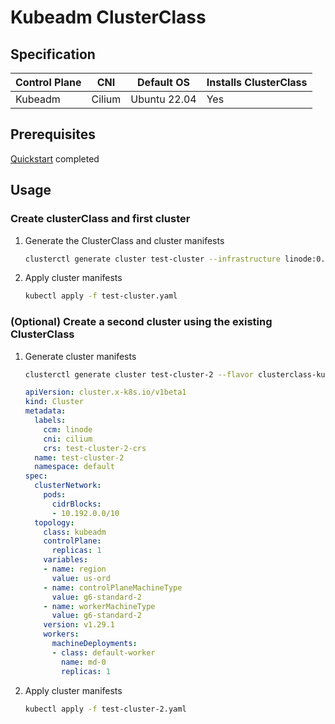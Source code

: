 # Kubeadm ClusterClass
## Specification
| Control Plane | CNI    | Default OS   | Installs ClusterClass |
|---------------|--------|--------------|-----------------------|
| Kubeadm       | Cilium | Ubuntu 22.04 | Yes                   | 
## Prerequisites
[Quickstart](../topics/getting-started.md) completed
## Usage
### Create clusterClass and first cluster
1. Generate the ClusterClass and cluster manifests
    ```bash
    clusterctl generate cluster test-cluster --infrastructure linode:0.0.0  --flavor clusterclass-kubeadm > test-cluster.yaml
    ```
2. Apply cluster manifests
    ```bash
    kubectl apply -f test-cluster.yaml
    ```
### (Optional) Create a second cluster using the existing ClusterClass
1.  Generate cluster manifests
      ```bash
      clusterctl generate cluster test-cluster-2 --flavor clusterclass-kubeadm > test-cluster-2.yaml
      ```
      ```yaml
      apiVersion: cluster.x-k8s.io/v1beta1
      kind: Cluster
      metadata:
        labels:
          ccm: linode
          cni: cilium
          crs: test-cluster-2-crs
        name: test-cluster-2
        namespace: default
      spec:
        clusterNetwork:
          pods:
            cidrBlocks:
            - 10.192.0.0/10
        topology:
          class: kubeadm
          controlPlane:
            replicas: 1
          variables:
          - name: region
            value: us-ord
          - name: controlPlaneMachineType
            value: g6-standard-2
          - name: workerMachineType
            value: g6-standard-2
          version: v1.29.1
          workers:
            machineDeployments:
            - class: default-worker
              name: md-0
              replicas: 1
      ```
2. Apply cluster manifests
    ```bash
    kubectl apply -f test-cluster-2.yaml
    ```
